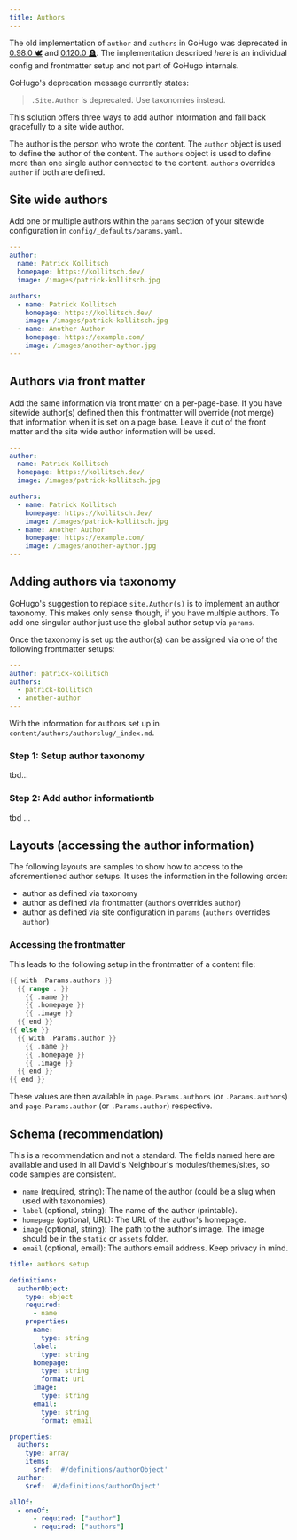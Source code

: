 ```yaml
---
title: Authors
---
```


The old implementation of `author` and `authors` in GoHugo was deprecated in [0.98.0 🕊️](https://github.com/gohugoio/hugo/releases/tag/v0.98.0) and [0.120.0 🪦](https://github.com/gohugoio/hugo/releases/tag/v0.120.0). The implementation described *here* is an individual config and frontmatter setup and not part of GoHugo internals.

GoHugo's deprecation message currently states:

> `.Site.Author` is deprecated. Use taxonomies instead.

This solution offers three ways to add author information and fall back gracefully to a site wide author.

The author is the person who wrote the content. The `author` object is used to define the author of the content. The `authors` object is used to define more than one single author connected to the content. `authors` overrides `author` if both are defined.

## Site wide authors

Add one or multiple authors within the `params` section of your sitewide configuration in `config/_defaults/params.yaml`.

```yaml
---
author:
  name: Patrick Kollitsch
  homepage: https://kollitsch.dev/
  image: /images/patrick-kollitsch.jpg

authors:
  - name: Patrick Kollitsch
    homepage: https://kollitsch.dev/
    image: /images/patrick-kollitsch.jpg
  - name: Another Author
    homepage: https://example.com/
    image: /images/another-aythor.jpg
---
```

## Authors via front matter

Add the same information via front matter on a per-page-base. If you have sitewide author(s) defined then this frontmatter will override (not merge) that information when it is set on a page base. Leave it out of the front matter and the site wide author information will be used.

```yaml
---
author:
  name: Patrick Kollitsch
  homepage: https://kollitsch.dev/
  image: /images/patrick-kollitsch.jpg

authors:
  - name: Patrick Kollitsch
    homepage: https://kollitsch.dev/
    image: /images/patrick-kollitsch.jpg
  - name: Another Author
    homepage: https://example.com/
    image: /images/another-aythor.jpg
---
```

## Adding authors via taxonomy

GoHugo's suggestion to replace `site.Author(s)` is to implement an author taxonomy. This makes only sense though, if you have multiple authors. To add one singular author just use the global author setup via `params`.

Once the taxonomy is set up the author(s) can be assigned via one of the following frontmatter setups:

```yaml
---
author: patrick-kollitsch
authors:
  - patrick-kollitsch
  - another-author
---
```

With the information for authors set up in `content/authors/authorslug/_index.md`.

### Step 1: Setup author taxonomy

tbd...

### Step 2: Add author informationtb

tbd ...

## Layouts (accessing the author information)

The following layouts are samples to show how to access to the aforementioned author setups. It uses the information in the following order:

* author as defined via taxonomy
* author as defined via frontmatter (`authors` overrides `author`)
* author as defined via site configuration in `params` (`authors` overrides `author`)

### Accessing the frontmatter

This leads to the following setup in the frontmatter of a content file:

```go
{{ with .Params.authors }}
  {{ range . }}
    {{ .name }}
    {{ .homepage }}
    {{ .image }}
  {{ end }}
{{ else }}
  {{ with .Params.author }}
    {{ .name }}
    {{ .homepage }}
    {{ .image }}
  {{ end }}
{{ end }}
```

These values are then available in `page.Params.authors` (or `.Params.authors`) and `page.Params.author` (or `.Params.author`) respective.

## Schema (recommendation)

This is a recommendation and not a standard. The fields named here are available and used in all David's Neighbour's modules/themes/sites, so code samples are consistent.

* `name` (required, string): The name of the author (could be a slug when used with taxonomies).
* `label` (optional, string): The name of the author (printable).
* `homepage` (optional, URL): The URL of the author's homepage.
* `image` (optional, string): The path to the author's image. The image should be in the `static` or `assets` folder.
* `email` (optional, email): The authors email address. Keep privacy in mind.

```yaml
title: authors setup

definitions:
  authorObject:
    type: object
    required:
      - name
    properties:
      name:
        type: string
      label:
        type: string
      homepage:
        type: string
        format: uri
      image:
        type: string
      email:
        type: string
        format: email

properties:
  authors:
    type: array
    items:
      $ref: '#/definitions/authorObject'
  author:
    $ref: '#/definitions/authorObject'

allOf:
  - oneOf:
      - required: ["author"]
      - required: ["authors"]
```
